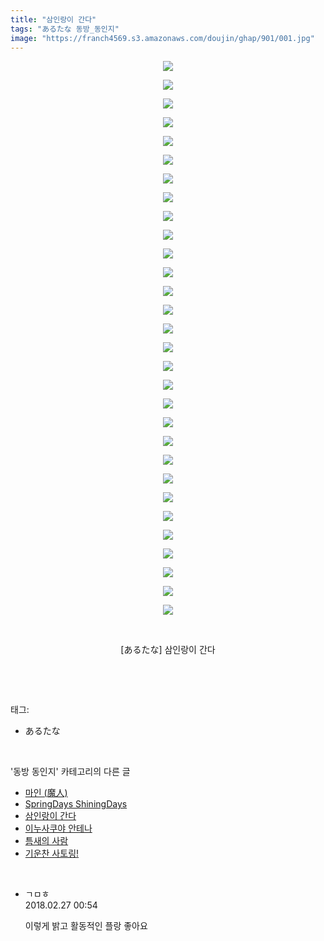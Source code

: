 ```yaml
---
title: "삼인랑이 간다"
tags: "あるたな 동방_동인지"
image: "https://franch4569.s3.amazonaws.com/doujin/ghap/901/001.jpg"
---
```

<div class="article">
<p style="text-align: center; clear: none; float: none;"><img src="{{ site.imgserver2 }}/ghap/901/001.jpg"/></p>
<p style="text-align: center; clear: none; float: none;"><img src="{{ site.imgserver2 }}/ghap/901/002.jpg"/></p>
<p style="text-align: center; clear: none; float: none;"><img src="{{ site.imgserver2 }}/ghap/901/003.jpg"/></p>
<p style="text-align: center; clear: none; float: none;"><img src="{{ site.imgserver2 }}/ghap/901/004.jpg"/></p>
<p style="text-align: center; clear: none; float: none;"><img src="{{ site.imgserver2 }}/ghap/901/005.jpg"/></p>
<p style="text-align: center; clear: none; float: none;"><img src="{{ site.imgserver2 }}/ghap/901/006.jpg"/></p>
<p style="text-align: center; clear: none; float: none;"><img src="{{ site.imgserver2 }}/ghap/901/007.jpg"/></p>
<p style="text-align: center; clear: none; float: none;"><img src="{{ site.imgserver2 }}/ghap/901/008.jpg"/></p>
<p style="text-align: center; clear: none; float: none;"><img src="{{ site.imgserver2 }}/ghap/901/009.jpg"/></p>
<p style="text-align: center; clear: none; float: none;"><img src="{{ site.imgserver2 }}/ghap/901/010.jpg"/></p>
<p style="text-align: center; clear: none; float: none;"><img src="{{ site.imgserver2 }}/ghap/901/011.jpg"/></p>
<p style="text-align: center; clear: none; float: none;"><img src="{{ site.imgserver2 }}/ghap/901/012.jpg"/></p>
<p style="text-align: center; clear: none; float: none;"><img src="{{ site.imgserver2 }}/ghap/901/013.jpg"/></p>
<p style="text-align: center; clear: none; float: none;"><img src="{{ site.imgserver2 }}/ghap/901/014.jpg"/></p>
<p style="text-align: center; clear: none; float: none;"><img src="{{ site.imgserver2 }}/ghap/901/015.jpg"/></p>
<p style="text-align: center; clear: none; float: none;"><img src="{{ site.imgserver2 }}/ghap/901/016.jpg"/></p>
<p style="text-align: center; clear: none; float: none;"><img src="{{ site.imgserver2 }}/ghap/901/017.jpg"/></p>
<p style="text-align: center; clear: none; float: none;"><img src="{{ site.imgserver2 }}/ghap/901/018.jpg"/></p>
<p style="text-align: center; clear: none; float: none;"><img src="{{ site.imgserver2 }}/ghap/901/019.jpg"/></p>
<p style="text-align: center; clear: none; float: none;"><img src="{{ site.imgserver2 }}/ghap/901/020.jpg"/></p>
<p style="text-align: center; clear: none; float: none;"><img src="{{ site.imgserver2 }}/ghap/901/021.jpg"/></p>
<p style="text-align: center; clear: none; float: none;"><img src="{{ site.imgserver2 }}/ghap/901/022.jpg"/></p>
<p style="text-align: center; clear: none; float: none;"><img src="{{ site.imgserver2 }}/ghap/901/023.jpg"/></p>
<p style="text-align: center; clear: none; float: none;"><img src="{{ site.imgserver2 }}/ghap/901/024.jpg"/></p>
<p style="text-align: center; clear: none; float: none;"><img src="{{ site.imgserver2 }}/ghap/901/025.jpg"/></p>
<p style="text-align: center; clear: none; float: none;"><img src="{{ site.imgserver2 }}/ghap/901/026.jpg"/></p>
<p style="text-align: center; clear: none; float: none;"><img src="{{ site.imgserver2 }}/ghap/901/027.jpg"/></p>
<p style="text-align: center; clear: none; float: none;"><img src="{{ site.imgserver2 }}/ghap/901/028.jpg"/></p>
<p style="text-align: center; clear: none; float: none;"><img src="{{ site.imgserver2 }}/ghap/901/029.jpg"/></p>
<p style="text-align: center; clear: none; float: none;"><img src="{{ site.imgserver2 }}/ghap/901/030.jpg"/></p>
<p style="text-align: center; clear: none; float: none;"><br/></p>
<p style="text-align: center; clear: none; float: none;">[あるたな] 삼인랑이 간다</p>
<p><br/></p>
</div><br/>
<div class="tagTrail">
<p>태그: </p>
<ul>
<li>あるたな</li>
</ul>
</div><br/>
<div class="another">
<p>'동방 동인지' 카테고리의 다른 글</p>
<ul>
<li><a href="/ghap_903">마인 (魔人)</a></li>
<li><a href="/ghap_902">SpringDays ShiningDays</a></li>
<li><a href="/ghap_901">삼인랑이 간다</a></li>
<li><a href="/ghap_900">이누사쿠야 안테나</a></li>
<li><a href="/ghap_899">틈새의 사람</a></li>
<li><a href="/ghap_898">기운찬 사토링!</a></li>
</ul>
</div><br/>
<div class="cb_module cb_fluid">
<div class="cb_wrt cb_profile">
<div class="comment">
<ul>
<li class="cb_thumb_off" id="comment15207652">
<div class="cb_comment_area">
<div class="cb_info_area">
<div class="cb_section">
<span class="cb_nick_name">ㄱㅁㅎ</span>
</div>
<div class="cb_section">
<span class="cb_date">2018.02.27 00:54 </span>
</div>
</div>
<div class="cb_dsc_comment">
<p class="cb_dsc">
											이렇게 밝고 활동적인 플랑 좋아요
										</p>
</div>
</div></li>
</ul>
</div>
</div><!-- commentList close -->
</div><br/>
